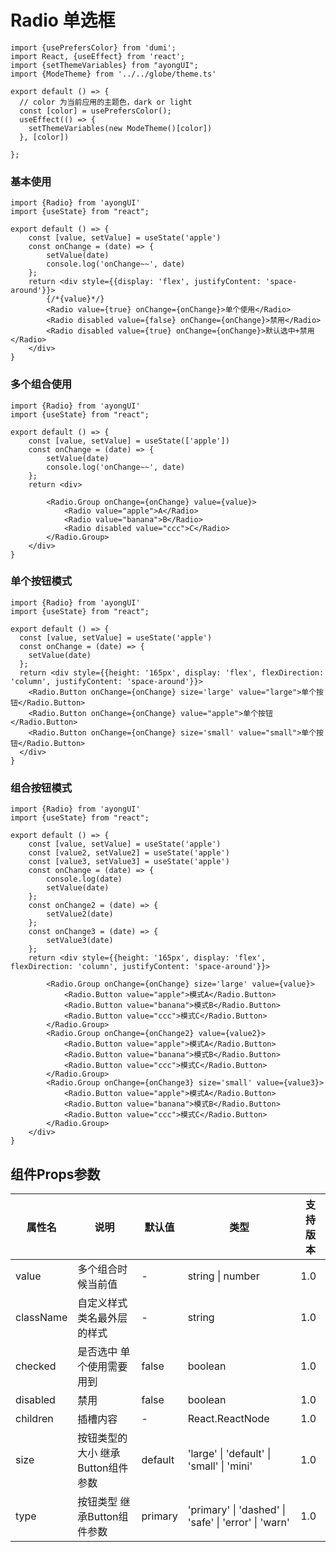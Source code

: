 # Radio 单选框

```tsx  hideCode=true inline=true
import {usePrefersColor} from 'dumi';
import React, {useEffect} from 'react';
import {setThemeVariables} from "ayongUI";
import {ModeTheme} from '../../globe/theme.ts'

export default () => {
  // color 为当前应用的主题色，dark or light
  const [color] = usePrefersColor();
  useEffect(() => {
    setThemeVariables(new ModeTheme()[color])
  }, [color])

};
```

### 基本使用

```tsx
import {Radio} from 'ayongUI'
import {useState} from "react";

export default () => {
    const [value, setValue] = useState('apple')
    const onChange = (date) => {
        setValue(date)
        console.log('onChange~~', date)
    };
    return <div style={{display: 'flex', justifyContent: 'space-around'}}>
        {/*{value}*/}
        <Radio value={true} onChange={onChange}>单个使用</Radio>
        <Radio disabled value={false} onChange={onChange}>禁用</Radio>
        <Radio disabled value={true} onChange={onChange}>默认选中+禁用</Radio>
    </div>
}
```

### 多个组合使用

```tsx
import {Radio} from 'ayongUI'
import {useState} from "react";

export default () => {
    const [value, setValue] = useState(['apple'])
    const onChange = (date) => {
        setValue(date)
        console.log('onChange~~', date)
    };
    return <div>

        <Radio.Group onChange={onChange} value={value}>
            <Radio value="apple">A</Radio>
            <Radio value="banana">B</Radio>
            <Radio disabled value="ccc">C</Radio>
        </Radio.Group>
    </div>
}
```

### 单个按钮模式

```tsx
import {Radio} from 'ayongUI'
import {useState} from "react";

export default () => {
  const [value, setValue] = useState('apple')
  const onChange = (date) => {
    setValue(date)
  };
  return <div style={{height: '165px', display: 'flex', flexDirection: 'column', justifyContent: 'space-around'}}>
    <Radio.Button onChange={onChange} size='large' value="large">单个按钮</Radio.Button>
    <Radio.Button onChange={onChange} value="apple">单个按钮</Radio.Button>
    <Radio.Button onChange={onChange} size='small' value="small">单个按钮</Radio.Button>
  </div>
}
```

### 组合按钮模式

```tsx
import {Radio} from 'ayongUI'
import {useState} from "react";

export default () => {
    const [value, setValue] = useState('apple')
    const [value2, setValue2] = useState('apple')
    const [value3, setValue3] = useState('apple')
    const onChange = (date) => {
        console.log(date)
        setValue(date)
    };
    const onChange2 = (date) => {
        setValue2(date)
    };
    const onChange3 = (date) => {
        setValue3(date)
    };
    return <div style={{height: '165px', display: 'flex', flexDirection: 'column', justifyContent: 'space-around'}}>

        <Radio.Group onChange={onChange} size='large' value={value}>
            <Radio.Button value="apple">模式A</Radio.Button>
            <Radio.Button value="banana">模式B</Radio.Button>
            <Radio.Button value="ccc">模式C</Radio.Button>
        </Radio.Group>
        <Radio.Group onChange={onChange2} value={value2}>
            <Radio.Button value="apple">模式A</Radio.Button>
            <Radio.Button value="banana">模式B</Radio.Button>
            <Radio.Button value="ccc">模式C</Radio.Button>
        </Radio.Group>
        <Radio.Group onChange={onChange3} size='small' value={value3}>
            <Radio.Button value="apple">模式A</Radio.Button>
            <Radio.Button value="banana">模式B</Radio.Button>
            <Radio.Button value="ccc">模式C</Radio.Button>
        </Radio.Group>
    </div>
}
```

## 组件Props参数

| 属性名       | 说明                   | 默认值     | 类型                                                   | 支持版本 |
|-----------|----------------------|---------|------------------------------------------------------|------|
| value     | 多个组合时候当前值            | -       | string \| number                                     | 1.0  |
| className | 自定义样式类名最外层的样式        | -       | string                                               | 1.0  |
| checked   | 是否选中 单个使用需要用到        | false   | boolean                                              | 1.0  |
| disabled  | 禁用                   | false   | boolean                                              | 1.0  |
| children  | 插槽内容                 | -       | React.ReactNode                                      | 1.0  |
| size      | 按钮类型的大小 继承Button组件参数 | default | 'large' \| 'default' \| 'small' \| 'mini'            | 1.0  |
| type      | 按钮类型 继承Button组件参数    | primary | 'primary' \| 'dashed' \| 'safe' \| 'error' \| 'warn' | 1.0  |
